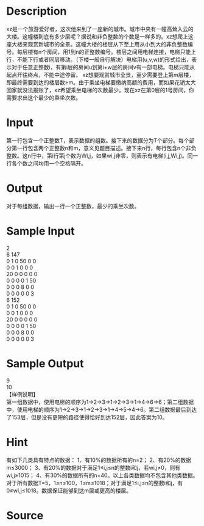 
# Description

<div class="content"><p>xz是一个旅游爱好者，这次他来到了一座新的城市。城市中央有一幢高耸入云的大楼。这幢楼到底有多少层呢？据说和非负整数的个数是一样多的。xz想爬上这座大楼来观赏新城市的全景。这幢大楼的楼层从下至上用从小到大的非负整数编号。每层楼有n个房间，用1到n的正整数编号。楼层之间用电梯连接，电梯只能上行，不能下行或者同层移动。（下楼一般自行解决）电梯用(u,v,w)的形式给出，表示对于任意正整数i，有第i层的房间u到第i+w层的房间v有一部电梯。电梯只能从起点开往终点，不能中途停留。 xz想要观赏城市全景，至少需要登上第m层楼，即最终需要到达的楼层数≥m。由于乘坐电梯要缴纳高额的费用，而如果花销太大回家就没法报账了，xz希望乘坐电梯的次数最少。现在xz在第0层的1号房间，你需要求出这个最少的乘坐次数。</p></div>

# Input

<div class="content"><p>第一行包含一个正整数T，表示数据的组数。接下来的数据分为T个部分。每个部分第一行包含两个正整数n和m，意义见题目描述。接下来n行，每行包含n个非负整数。这n行中，第i行第j个数为Wi,j，如果wi,j非零，则表示有电梯(i,j,Wi,j)。同一行各个数之间均用一个空格隔开。</p></div>

# Output

<div class="content"><p>对于每组数据，输出一行一个正整数，最少的乘坐次数。</p></div>

# Sample Input

<div class="content"><span class="sampledata">2<br/>
6 147<br/>
0 1 0 50 0 0<br/>
0 0 1 0 0 0<br/>
20 0 0 0 0 0<br/>
0 0 0 0 1 50<br/>
0 0 0 8 0 0<br/>
0 0 0 0 0 3<br/>
6 152<br/>
0 1 0 50 0 0<br/>
0 0 1 0 0 0<br/>
20 0 0 0 0 0<br/>
0 0 0 0 1 50<br/>
0 0 0 8 0 0<br/>
0 0 0 0 0 3</span></div>

# Sample Output

<div class="content"><span class="sampledata">9<br/>
10<br/>
【样例说明】<br/>
第一组数据中，使用电梯的顺序为1→2→3→1→2→3→1→4→6→6；第二组数据中，使用电梯的顺序为1→2→3→1→2→3→1→4→5→4→6。第二组数据最后到达了153层，但是没有更短的路径使得恰好到达152层，因此答案为10。</span></div>

# Hint

<div class="content"><p></p><p>有如下几类具有特点的数据： 1、有10%的数据所有的n=2； 2、有20%的数据m≤3000； 3、有20%的数据对于满足1≤i,j≤n的整数i和j，若wi,j≠0，则有wi,j≥1015； 4、有30%的数据所有的n=40。以上各类数据均不包含其他类数据。对于所有数据T=5，1≤n≤100，1≤m≤1018；对于满足1≤i,j≤n的整数i和j，有0≤wi,j≤1018。数据保证能够到达m层或更高的楼层。</p><p></p></div>

# Source

<div class="content"><p><a href="problemset.php?search="></a></p></div>

